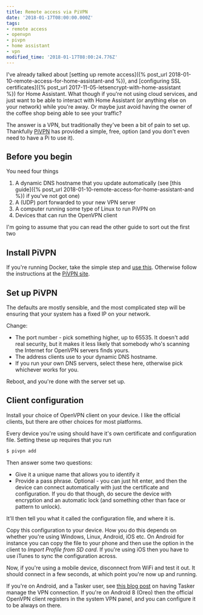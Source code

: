 ```yaml
---
title: Remote access via PiVPN
date: '2018-01-17T08:00:00.000Z'
tags:
- remote access
- openvpn
- pivpn
- home assistant
- vpn
modified_time: '2018-01-17T08:00:24.776Z'
---
```


I've already talked about [setting up remote access]({% post_url 2018-01-10-remote-access-for-home-assistant-and %}), and [configuring SSL certificates]({% post_url 2017-11-05-letsencrypt-with-home-assistant %}) for Home Assistant. What though if you're not using cloud services, and just want to be able to interact with Home Assistant (or anything else on your network) while you're away. Or maybe just avoid having the owner of the coffee shop being able to see your traffic?

The answer is a VPN, but traditionally they've been a bit of pain to set up. Thankfully [PiVPN](http://www.pivpn.io/) has provided a simple, free, option (and you don't even need to have a Pi to use it).

## Before you begin

You need four things

1.  A dynamic DNS hostname that you update automatically (see [this guide]({% post_url 2018-01-10-remote-access-for-home-assistant-and %}) if you've not got one)
2.  A (UDP) port forwarded to your new VPN server
3.  A computer running some type of Linux to run PiVPN on
4.  Devices that can run the OpenVPN client

I'm going to assume that you can read the other guide to sort out the first two

## Install PiVPN

If you're running Docker, take the simple step and [use this](https://github.com/InnovativeInventor/docker-pivpn). Otherwise follow the instructions at the [PiVPN site](http://www.pivpn.io/).

## Set up PiVPN

The defaults are mostly sensible, and the most complicated step will be ensuring that your system has a fixed IP on your network.

Change:

* The port number - pick something higher, up to 65535. It doesn't add real security, but it makes it less likely that somebody who's scanning the Internet for OpenVPN servers finds yours.
* The address clients use to your dynamic DNS hostname.
* If you run your own DNS servers, select these here, otherwise pick whichever works for you.

Reboot, and you're done with the server set up.

## Client configuration

Install your choice of OpenVPN client on your device. I like the official clients, but there are other choices for most platforms.

Every device you're using should have it's own certificate and configuration file. Setting these up requires that you run

```bash
$ pivpn add
```

Then answer some two questions:

* Give it a unique name that allows you to identify it
* Provide a pass phrase. Optional - you can just hit enter, and then the device can connect automatically with just the certificate and configuration. If you do that though, do secure the device with encryption and an automatic lock (and something other than face or pattern to unlock).

It'll then tell you what it called the configuration file, and where it is.

Copy this configuration to your device. How you do this depends on whether you're using Windows, Linux, Android, iOS etc. On Android for instance you can copy the file to your phone and then use the option in the client to _Import Profile from SD card_. If you're using iOS then you have to use iTunes to sync the configuration across.

Now, if you're using a mobile device, disconnect from WiFi and test it out. It should connect in a few seconds, at which point you're now up and running.

If you're on Android, and a Tasker user, see [this blog post](https://collinmbarrett.com/android-tasker-openvpn/) on having Tasker manage the VPN connection. If you're on Android 8 (Oreo) then the official OpenVPN client registers in the system VPN panel, and you can configure it to be always on there.
